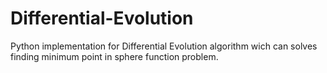 # Differential-Evolution
Python implementation for Differential Evolution algorithm wich can solves finding minimum point in sphere function problem.
